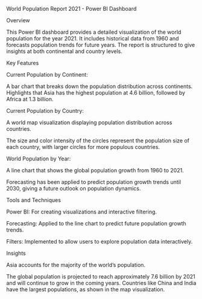 World Population Report 2021 - Power BI Dashboard

Overview

This Power BI dashboard provides a detailed visualization of the world population for the year 2021. It includes historical data from 1960 and forecasts population trends for future years. The report is structured to give insights at both continental and country levels.

Key Features

Current Population by Continent:

A bar chart that breaks down the population distribution across continents.
Highlights that Asia has the highest population at 4.6 billion, followed by Africa at 1.3 billion.


Current Population by Country:

A world map visualization displaying population distribution across countries.

The size and color intensity of the circles represent the population size of each country, with larger circles for more populous countries.


World Population by Year:

A line chart that shows the global population growth from 1960 to 2021.

Forecasting has been applied to predict population growth trends until 2030, giving a future outlook on population dynamics.


Tools and Techniques

Power BI: For creating visualizations and interactive filtering.

Forecasting: Applied to the line chart to predict future population growth trends.

Filters: Implemented to allow users to explore population data interactively.


Insights

Asia accounts for the majority of the world’s population.

The global population is projected to reach approximately 7.6 billion by 2021 and will continue to grow in the coming years.
Countries like China and India have the largest populations, as shown in the map visualization.
